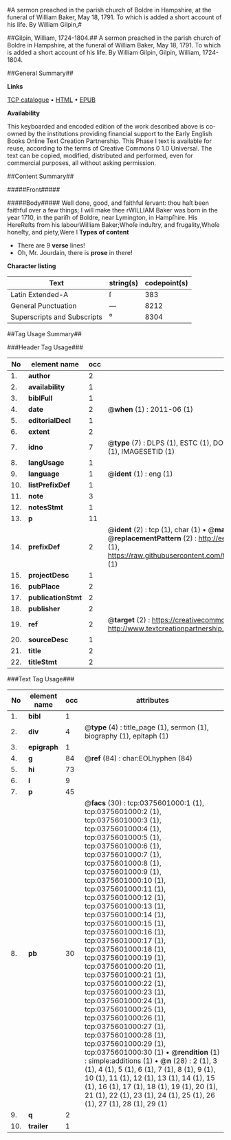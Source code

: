 #A sermon preached in the parish church of Boldre in Hampshire, at the funeral of William Baker, May 18, 1791. To which is added a short account of his life. By William Gilpin,#

##Gilpin, William, 1724-1804.##
A sermon preached in the parish church of Boldre in Hampshire, at the funeral of William Baker, May 18, 1791. To which is added a short account of his life. By William Gilpin,
Gilpin, William, 1724-1804.

##General Summary##

**Links**

[TCP catalogue](http://www.ota.ox.ac.uk/tcp/)  • 
[HTML](http://tei.it.ox.ac.uk/tcp/Texts-HTML/free/004/004840844.html)  • 
[EPUB](http://tei.it.ox.ac.uk/tcp/Texts-EPUB/free/004/004840844.epub)

**Availability**

This keyboarded and encoded edition of the
	       work described above is co-owned by the institutions
	       providing financial support to the Early English Books
	       Online Text Creation Partnership. This Phase I text is
	       available for reuse, according to the terms of Creative
	       Commons 0 1.0 Universal. The text can be copied,
	       modified, distributed and performed, even for
	       commercial purposes, all without asking permission.


##Content Summary##

#####Front#####

#####Body#####
Well done, good, and faithful ſervant: thou haſt been faithful over a few things; I will make thee rWILLIAM Baker was born in the year 1710, in the pariſh of Boldre, near Lymington, in Hampſhire. His HereReſts from his labourWilliam Baker;Whoſe induſtry, and frugality,Whoſe honeſty, and piety,Were l
**Types of content**

  * There are 9 **verse** lines!
  * Oh, Mr. Jourdain, there is **prose** in there!

**Character listing**


|Text|string(s)|codepoint(s)|
|---|---|---|
|Latin Extended-A|ſ|383|
|General Punctuation|—|8212|
|Superscripts             and Subscripts|⁰|8304|

##Tag Usage Summary##

###Header Tag Usage###

|No|element name|occ|attributes|
|---|---|---|---|
|1.|__author__|2||
|2.|__availability__|1||
|3.|__biblFull__|1||
|4.|__date__|2| @__when__ (1) : 2011-06 (1)|
|5.|__editorialDecl__|1||
|6.|__extent__|2||
|7.|__idno__|7| @__type__ (7) : DLPS (1), ESTC (1), DOCNO (1), TCP (1), GALEDOCNO (1), CONTENTSET (1), IMAGESETID (1)|
|8.|__langUsage__|1||
|9.|__language__|1| @__ident__ (1) : eng (1)|
|10.|__listPrefixDef__|1||
|11.|__note__|3||
|12.|__notesStmt__|1||
|13.|__p__|11||
|14.|__prefixDef__|2| @__ident__ (2) : tcp (1), char (1)  •  @__matchPattern__ (2) : ([0-9\-]+):([0-9IVX]+) (1), (.+) (1)  •  @__replacementPattern__ (2) : http://eebo.chadwyck.com/downloadtiff?vid=$1&page=$2 (1), https://raw.githubusercontent.com/textcreationpartnership/Texts/master/tcpchars.xml#$1 (1)|
|15.|__projectDesc__|1||
|16.|__pubPlace__|2||
|17.|__publicationStmt__|2||
|18.|__publisher__|2||
|19.|__ref__|2| @__target__ (2) : https://creativecommons.org/publicdomain/zero/1.0/ (1), http://www.textcreationpartnership.org/docs/. (1)|
|20.|__sourceDesc__|1||
|21.|__title__|2||
|22.|__titleStmt__|2||


###Text Tag Usage###

|No|element name|occ|attributes|
|---|---|---|---|
|1.|__bibl__|1||
|2.|__div__|4| @__type__ (4) : title_page (1), sermon (1), biography (1), epitaph (1)|
|3.|__epigraph__|1||
|4.|__g__|84| @__ref__ (84) : char:EOLhyphen (84)|
|5.|__hi__|73||
|6.|__l__|9||
|7.|__p__|45||
|8.|__pb__|30| @__facs__ (30) : tcp:0375601000:1 (1), tcp:0375601000:2 (1), tcp:0375601000:3 (1), tcp:0375601000:4 (1), tcp:0375601000:5 (1), tcp:0375601000:6 (1), tcp:0375601000:7 (1), tcp:0375601000:8 (1), tcp:0375601000:9 (1), tcp:0375601000:10 (1), tcp:0375601000:11 (1), tcp:0375601000:12 (1), tcp:0375601000:13 (1), tcp:0375601000:14 (1), tcp:0375601000:15 (1), tcp:0375601000:16 (1), tcp:0375601000:17 (1), tcp:0375601000:18 (1), tcp:0375601000:19 (1), tcp:0375601000:20 (1), tcp:0375601000:21 (1), tcp:0375601000:22 (1), tcp:0375601000:23 (1), tcp:0375601000:24 (1), tcp:0375601000:25 (1), tcp:0375601000:26 (1), tcp:0375601000:27 (1), tcp:0375601000:28 (1), tcp:0375601000:29 (1), tcp:0375601000:30 (1)  •  @__rendition__ (1) : simple:additions (1)  •  @__n__ (28) : 2 (1), 3 (1), 4 (1), 5 (1), 6 (1), 7 (1), 8 (1), 9 (1), 10 (1), 11 (1), 12 (1), 13 (1), 14 (1), 15 (1), 16 (1), 17 (1), 18 (1), 19 (1), 20 (1), 21 (1), 22 (1), 23 (1), 24 (1), 25 (1), 26 (1), 27 (1), 28 (1), 29 (1)|
|9.|__q__|2||
|10.|__trailer__|1||
